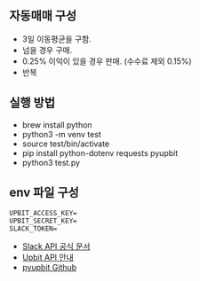 ## 자동매매 구성
- 3일 이동평균을 구함.
- 넘을 경우 구매.
- 0.25% 이익이 있을 경우 판매. (수수료 제외 0.15%)
- 반복

## 실행 방법
- brew install python
- python3 -m venv test
- source test/bin/activate
- pip install python-dotenv requests pyupbit
- python3 test.py

## env 파일 구성
```
UPBIT_ACCESS_KEY=
UPBIT_SECRET_KEY=
SLACK_TOKEN=
```

- [Slack API 공식 문서](https://api.slack.com/apps)
- [Upbit API 안내](https://upbit.com/service_center/open_api_guide)
- [pyupbit Github](https://github.com/sharebook-kr/pyupbit)
